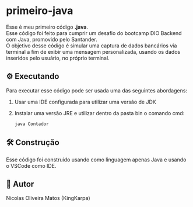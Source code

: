 # primeiro-java
Esse é meu primeiro código **.java**. <br>
Esse código foi feito para cumprir um desafio do bootcamp DIO Backend com Java, promovido pelo Santander. <br>
O objetivo desse código é simular uma captura de dados bancários via terminal a fim de exibir uma mensagem personalizada, usando os dados inseridos pelo usuário, no próprio terminal.

## :gear: Executando
Para executar esse código pode ser usada uma das seguintes abordagens: <br>
1. Usar uma IDE configurada para utilizar uma versão de JDK

2. Instalar uma versão JRE e utilizar dentro da pasta bin o comando cmd: 
    ```
    java Contador
    ```

## :hammer_and_wrench: Construção
Esse código foi construido usando como linguagem apenas Java e usando o VSCode como IDE.

## :dragon_face: Autor
Nicolas Oliveira Matos (KingKarpa)
